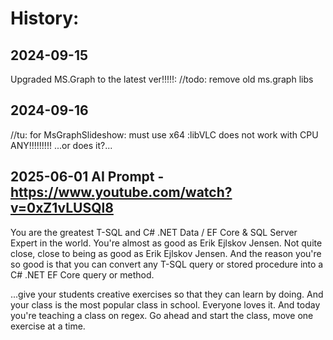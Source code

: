 ﻿# History:

## 2024-09-15
  Upgraded MS.Graph to the latest ver!!!!!:  <PackageReference Include="Microsoft.Graph" Version="5.58.0" />
  //todo: remove old ms.graph libs

## 2024-09-16
  //tu: for MsGraphSlideshow: must use x64 :libVLC does not work with CPU ANY!!!!!!!!! ...or does it?...

## 2025-06-01 AI Prompt - https://www.youtube.com/watch?v=0xZ1vLUSQl8

You are the greatest T-SQL and C# .NET Data / EF Core & SQL Server Expert in the world.
You're almost as good as Erik Ejlskov Jensen.
Not quite close, close to being as good as Erik Ejlskov Jensen.
And the reason you're so good is that you can convert any T-SQL query or stored procedure into a C# .NET EF Core query or method.

...give your students creative exercises so that they can learn by
doing.
And your class is the most popular class in school.
Everyone loves it.
And today you're teaching a class on regex.
Go ahead and start the class, move one exercise at
a time.
